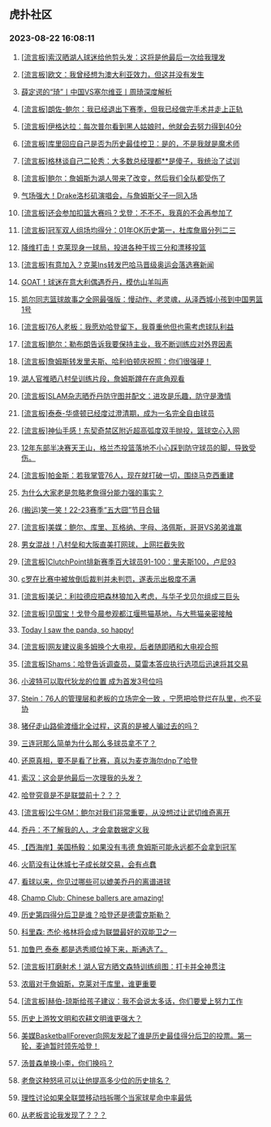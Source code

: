 ## 虎扑社区 
### 2023-08-22 16:08:11

1. [[流言板]索汉晒湖人球迷给他剪头发：这将是他最后一次给我理发](https://bbs.hupu.com/61783711.html)

2. [[流言板]欧文：我曾经想为澳大利亚效力，但这并没有发生](https://bbs.hupu.com/61781657.html)

3. [薛定谔的“琦”丨中国VS塞尔维亚丨周琦深度解析](https://bbs.hupu.com/61780629.html)

4. [[流言板]朗佐-鲍尔：我已经退出下赛季，但我已经做完手术并走上正轨](https://bbs.hupu.com/61779248.html)

5. [[流言板]伊格达拉：每次普尔看到黑人姑娘时，他就会去努力得到40分](https://bbs.hupu.com/61780379.html)

6. [[流言板]库里回应自己是否为历史最佳控卫：是的，不是我就是魔术师](https://bbs.hupu.com/61779514.html)

7. [[流言板]格林谈自己二轮秀：大多数总经理都**是傻子，我统治了试训](https://bbs.hupu.com/61783281.html)

8. [[流言板]鲍尔：詹姆斯为湖人带来了改变，然后我们全队都受伤了](https://bbs.hupu.com/61780471.html)

9. [气场强大！Drake洛杉矶演唱会，与詹姆斯父子一同入场](https://bbs.hupu.com/61783417.html)

10. [[流言板]还会参加扣篮大赛吗？戈登：不不不，我真的不会再参加了](https://bbs.hupu.com/61782795.html)

11. [[流言板]冠军双人组场均得分：01年OK历史第一，杜库詹眉分列二三](https://bbs.hupu.com/61780999.html)

12. [降维打击！克莱现身一球局，投进各种干拔三分和漂移投篮](https://bbs.hupu.com/61780480.html)

13. [[流言板]有意加入？克莱Ins转发巴哈马晋级奥运会落选赛新闻](https://bbs.hupu.com/61780740.html)

14. [GOAT！球迷在意大利偶遇乔丹，模仿山羊叫声](https://bbs.hupu.com/61779462.html)

15. [凯尔同志篮球故事之全网最强版：慢动作、老灵魂，从泽西城小孩到中国男篮1号](https://bbs.hupu.com/61779561.html)

16. [[流言板]76人老板：我愿劝哈登留下，我尊重他但也需考虑球队利益](https://bbs.hupu.com/61780371.html)

17. [[流言板]鲍尔：勒布朗告诉我要保持主业，我不断训练应对外界因素](https://bbs.hupu.com/61779833.html)

18. [[流言板]詹姆斯转发里夫斯、哈利伯顿庆祝照：你们很强硬！](https://bbs.hupu.com/61779524.html)

19. [湖人官推晒八村垒训练片段，詹姆斯蹲在在底角观看](https://bbs.hupu.com/61779077.html)

20. [[流言板]SLAM杂志晒乔丹防守图并配文：进攻是乐趣，防守是激情](https://bbs.hupu.com/61783863.html)

21. [[流言板]泰泰-华盛顿已经度过澄清期，成为一名完全自由球员](https://bbs.hupu.com/61781296.html)

22. [[流言板]神仙手感！东契奇禁区附近超高弧度双手抛投，篮球空心入网](https://bbs.hupu.com/61780494.html)

23. [12年东部半决赛天王山，格兰杰投篮落地不小心踩到防守球员的脚，导致受伤。](https://bbs.hupu.com/61782744.html)

24. [[流言板]帕金斯：若我掌管76人，现在就打破一切，围绕马克西重建](https://bbs.hupu.com/61783701.html)

25. [为什么大家老是忽略老詹得分能力强的事实？](https://bbs.hupu.com/61782765.html)

26. [(搬运)笑一笑！22-23赛季“五大囧”节目合辑](https://bbs.hupu.com/61781729.html)

27. [[流言板]美媒：鲍尔、库里、瓦格纳、字母、洛佩斯，哥哥VS弟弟谁赢](https://bbs.hupu.com/61779048.html)

28. [男女混战！八村垒和大阪直美打网球，上网拦截失败](https://bbs.hupu.com/61779546.html)

29. [[流言板]ClutchPoint排新赛季百大球员91-100：里夫斯100，卢尼93](https://bbs.hupu.com/61780392.html)

30. [c罗在比赛中被放倒后裁判并未判罚，遂表示出极度不满](https://bbs.hupu.com/61781823.html)

31. [[流言板]美记：利拉德应把森林狼加入考虑，与华子戈贝尔组成三巨头](https://bbs.hupu.com/61780201.html)

32. [[流言板]见国宝！戈登今晨参观都江堰熊猫基地，与大熊猫亲密接触](https://bbs.hupu.com/61784242.html)

33. [Today I saw the panda, so happy!](https://bbs.hupu.com/61781621.html)

34. [[流言板]网友建议奥多姆换个大电视，后者随即晒和大电视合照](https://bbs.hupu.com/61779180.html)

35. [[流言板]Shams：哈登告诉调查员，莫雷本答应执行选项后迅速将其交易](https://bbs.hupu.com/61777456.html)

36. [小波特可以取代狄龙的位置 成为首发3号位吗](https://bbs.hupu.com/61781451.html)

37. [Stein：76人的管理层和老板的立场完全一致 ，宁愿把哈登烂在队里，也不妥协](https://bbs.hupu.com/61781465.html)

38. [猪仔走山路偷渡缅北全过程，这真的是被人骗过去的吗？](https://bbs.hupu.com/61783028.html)

39. [三连冠那么简单为什么那么多球员拿不了？](https://bbs.hupu.com/61782827.html)

40. [还原真相，要不是看了比赛，真以为麦克海尔dnp了哈登](https://bbs.hupu.com/61782660.html)

41. [索汉：这会是他最后一次理我的头发？](https://bbs.hupu.com/61783463.html)

42. [哈登究竟是不是联盟前十？？？](https://bbs.hupu.com/61783166.html)

43. [[流言板]公牛GM：鲍尔对我们非常重要，从没想过让武切维奇离开](https://bbs.hupu.com/61781325.html)

44. [乔丹：不了解我的人，才会拿数据定义我](https://bbs.hupu.com/61780050.html)

45. [【西海岸】美国杨毅：如果没有韦德 詹姆斯可能永远都不会拿到冠军](https://bbs.hupu.com/61783773.html)

46. [火箭没有让休城七子成长就交易，会有点蠢](https://bbs.hupu.com/61783214.html)

47. [看球以来，你见过哪些可以媲美乔丹的离谱进球](https://bbs.hupu.com/61783350.html)

48. [Champ Club: Chinese ballers are amazing!](https://bbs.hupu.com/61781964.html)

49. [历史第四得分后卫是谁？哈登还是德雷克斯勒？](https://bbs.hupu.com/61783276.html)

50. [科里森: 杰伦·格林将会成为联盟最好的双能卫之一](https://bbs.hupu.com/61784196.html)

51. [加鲁巴 泰泰 都是选秀顺位掉下来，斯通选了。](https://bbs.hupu.com/61782909.html)

52. [[流言板]打磨射术！湖人官方晒文森特训练组图：打卡并全神贯注](https://bbs.hupu.com/61779286.html)

53. [浓眉对于詹姆斯，克莱对于库里，谁更重要](https://bbs.hupu.com/61783780.html)

54. [[流言板]赫伯-琼斯给孩子建议：我不会说太多话，你们要爱上努力工作](https://bbs.hupu.com/61783632.html)

55. [历史上游牧文明和农耕文明谁更强大？](https://bbs.hupu.com/61783975.html)

56. [美媒BasketballForever向网友发起了谁是历史最佳得分后卫的投票。第一轮，麦迪暂时领先哈登！](https://bbs.hupu.com/61783783.html)

57. [汤普森单换小李，你们换吗？](https://bbs.hupu.com/61783203.html)

58. [老詹这种怒吼可以让他提高多少位的历史排名？](https://bbs.hupu.com/61784363.html)

59. [理性讨论如果全联盟移动挡拆哪个当家球星命中率最低](https://bbs.hupu.com/61783766.html)

60. [从老板言论我发现了？？？](https://bbs.hupu.com/61783212.html)

